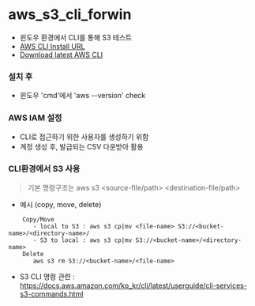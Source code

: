 # aws_s3_cli_forwin

- 윈도우 환경에서 CLI를 통해 S3 테스트
- [AWS CLI Install URL](https://docs.aws.amazon.com/ko_kr/cli/latest/userguide/install-cliv2-windows.html)
- [Download latest AWS CLI](https://awscli.amazonaws.com/AWSCLIV2.msi)

### 설치 후
- 윈도우 'cmd'에서 'aws --version' check

### AWS IAM 설정
- CLI로 접근하기 위한 사용자를 생성하기 위함
- 계정 생성 후, 발급되는 CSV 다운받아 활용

### CLI환경에서 S3 사용
> 기본 명령구조는 aws s3 <s3-command> <source-file/path> <destination-file/path>
- 예시 (copy, move, delete)
```
    Copy/Move
       - local to S3 : aws s3 cp|mv <file-name> S3://<bucket-name>/<directory-name>/
       - S3 to local : aws s3 cp|mv S3://<bucket-name>/<directory-name>
    Delete
       aws s3 rm S3://<bucket-name>/<file-name>
```
- S3 CLI 명령 관련 : https://docs.aws.amazon.com/ko_kr/cli/latest/userguide/cli-services-s3-commands.html
